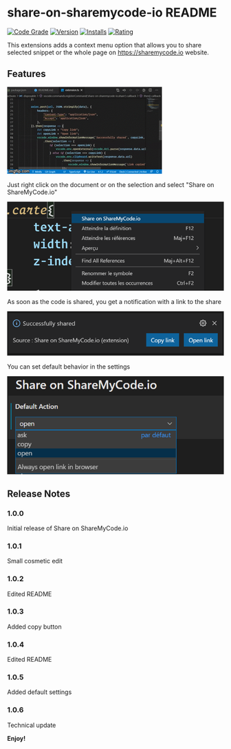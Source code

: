 # share-on-sharemycode-io README

[![Code Grade](https://api.codiga.io/project/17864/status/svg)](https://frontend.code-inspector.com/public/project/17864/Share-on-ShareMyCode.io/dashboard)
[![Version](https://vsmarketplacebadge.apphb.com/version-short/Nouvelle-Technofr.share-on-sharemycode-io.svg)](https://marketplace.visualstudio.com/items?itemName=Nouvelle-Technofr.share-on-sharemycode-io) 
[![Installs](https://vsmarketplacebadge.apphb.com/installs-short/Nouvelle-Technofr.share-on-sharemycode-io.svg)](https://marketplace.visualstudio.com/items?itemName=Nouvelle-Technofr.share-on-sharemycode-io) 
[![Rating](https://vsmarketplacebadge.apphb.com/rating-star/Nouvelle-Technofr.share-on-sharemycode-io.svg)](https://marketplace.visualstudio.com/items?itemName=Nouvelle-Technofr.share-on-sharemycode-io) 


This extensions adds a context menu option that allows you to share selected snippet or the whole page on https://sharemycode.io website.

## Features

![Preview](images/video.gif)

Just right click on the document or on the selection and select "Share on ShareMyCode.io"

![Right Click](images/rightclick.png)

As soon as the code is shared, you get a notification with a link to the share

![Notification](images/response.png)

You can set default behavior in the settings

![Settings](images/settings.png)

## Release Notes

### 1.0.0

Initial release of Share on ShareMyCode.io

### 1.0.1

Small cosmetic edit

### 1.0.2

Edited README

### 1.0.3

Added copy button

### 1.0.4

Edited README

### 1.0.5

Added default settings

### 1.0.6

Technical update

**Enjoy!**
